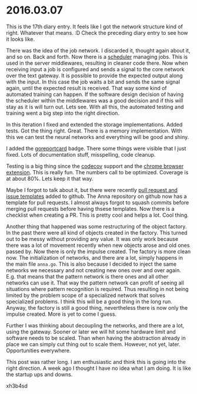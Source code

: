 # 2016.03.07
This is the 17th diary entry. It feels like I got the network structure kind of
right. Whatever that means. :D Check the preceding diary entry to see how it
looks like.

There was the idea of the job network. I discarded it, thought again about it,
and so on. Back and forth. Now there is a
[scheduler](https://godoc.org/github.com/the-anna-project/annad/scheduler) managing jobs.
This is used in the server middlewares, resulting in cleaner code there. Now
when receiving input a job is configured and sends a signal to the core network
over the text gateway. It is possible to provide the expected output along with
the input. In this case the job waits a bit and sends the same signal again,
until the expected result is received. That way some kind of automated training
can happen. If the software design decision of having the scheduler within the
middlewares was a good decision and if this will stay as it is will turn out.
Lets see. With all this, the automated testing and training went a big step
into the right direction.

In this iteration I fixed and extended the storage implementations. Added
tests. Got the thing right. Great. There is a memory implementation. With this
we can test the neural networks and everything will be good and shiny.

I added the
[goreportcard](https://goreportcard.com/report/github.com/the-anna-project/annad) badge.
There some things were visible that I just fixed. Lots of documentation stuff,
misspelling, code cleanup.

Testing is a big thing since the
[codecov](https://codecov.io/gh/the-anna-project/annad) support and the [chrome
browser
extension](https://chrome.google.com/webstore/detail/codecov-extension/keefkhehidemnokodkdkejapdgfjmijf).
This is really fun. The numbers call to be optimized. Coverage is at about 80%.
Lets keep it that way.

Maybe I forgot to talk about it, but there were recently [pull request and issue templates](https://github.com/blog/2111-issue-and-pull-request-templates)
added to github. The Anna repository on github now has a template for pull
requests. I almost always forgot to squash commits before merging pull requests
before having thsese templates. Now there is a checklist when creating a PR.
This is pretty cool and helps a lot. Cool thing.

Another thing that happened was some restructuring of the object factory. In
the past there were all kind of objects created in the factory. This turned out
to be messy without providing any value. It was only work because there was a
lot of movement recently when new objects arose and old ones passed by. Now
there is only the impulse created. The factory is more clean now. The
initialization of networks, and there are a lot, simply happens in the main
file `anna.go`. This is also because I decided to inject the same networks we
necessary and not creating new ones over and over again. E.g. that means that
the pattern network is there ones and all other networks can use it. That way
the pattern network can profit of seeing all situations where pattern
recognition is required. Thus resulting in not being limited by the problem
scope of a specialized network that solves specialized problems. I think this
will be a good thing in the long run. Anyway, the factory is still a good
thing, nevertheless there is now only the impulse created. More is yet to come
I guess.

Further I was thinking about decoupling the networks, and there are a lot,
using the gateway. Sooner or later we will hit some hardware limit and software
needs to be scaled. Than when having the abstraction already in place we can
simply cut thing out to scale them. However, not yet, later. Opportunities
everywhere.

This post was rather long. I am enthusiastic and think this is going into the
right direction. A week ago I thought I have no idea what I am doing. It is
like the startup ups and downs.

xh3b4sd
